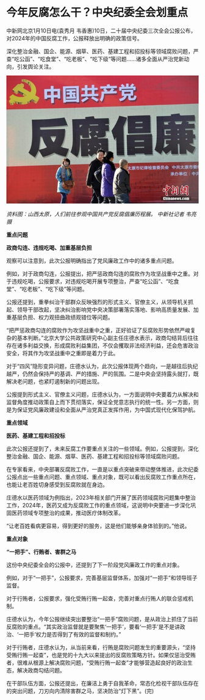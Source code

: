 # 今年反腐怎么干？中央纪委全会划重点

中新网北京1月10日电(袁秀月 韦香惠)10日，二十届中央纪委三次全会公报公布，对2024年的中国反腐工作，公报释放出明确的政策信号。

深化整治金融、国企、能源、烟草、医药、基建工程和招投标等领域腐败问题，严查“吃公函”、“吃食堂”、“吃老板”、“吃下级”等问题……诸多全面从严治党新动向，引发舆论关注。

![4aa8b1d0d82a915f188ea55bd59da52c.jpg](https://raw.githubusercontent.com/qqhsx/qqnews_image/main/2024/01/10/今年反腐怎么干？中央纪委全会划重点/4aa8b1d0d82a915f188ea55bd59da52c.jpg)

_资料图：山西太原，人们前往参观中国共产党反腐倡廉历程展。 中新社记者 韦亮 摄_

**重点问题**

**政商勾连、违规吃喝、加重基层负担**

观察可以注意到，此次公报明确指出了党风廉政工作中的诸多重点问题。

例如，对于政商勾连，公报提出，把严惩政商勾连的腐败作为攻坚战重中之重。对于违规吃喝，公报要求，对违规吃喝开展专项整治，严查“吃公函”、“吃食堂”、“吃老板”、“吃下级”等问题。

公报还提到，重拳纠治干部群众反映强烈的形式主义、官僚主义，从领导机关抓起、领导干部改起，坚决纠治影响党中央决策部署落实落地、影响高质量发展、加重基层负担、权力观扭曲政绩观错位等问题。

“把严惩政商勾连的腐败作为攻坚战重中之重，正好验证了反腐败形势依然严峻复杂的基本判断。”北京大学公共政策研究中心副主任庄德水表示，政商勾结背后往往存在诸多利益交换，形成腐败利益集团，不仅会攫取非法经济利益，还会危害政治安全，将其作为攻坚战重中之重即是着力于此。

对于“四风”隐形变异问题，庄德水认为，此次公报体现两个趋向，一是越往后执纪越严，仍然会保持严的基调、严的措施、严的氛围。二是中央会坚持露头就打，既解决老问题，也紧盯遏制新的问题出现。

公报提到形式主义、官僚主义问题，庄德水认为，一方面说明中央要着力从解决和监督角度推动政策自上而下贯彻落实，保证全党意志执行的统一性。另一方面，则是为保证党风廉政建设和全面从严治党真正发挥作用，为中国式现代化保驾护航。

**重点领域**

**医药、基建工程和招投标**

此次公报还提到了，未来反腐工作要重点关注的一些领域。例如，公报提到，深化整治金融、国企、能源、烟草、医药、基建工程和招投标等领域腐败问题。

在专家看来，中央部署反腐败工作，一直是以重点突破来带动整体推进，此次纪委公报点出一些重点问题、重点领域、重点对象，既可以看出反腐败工作重点所在，也能让老百姓切身感受到反腐败就在身边。

庄德水以医药领域为例指出，2023年相关部门开展了医药领域腐败问题集中整治工作，2024年，医药又成为反腐败工作的重点领域，这说明中央要进一步深化巩固医药领域专项整治的成果，推动医疗体制改革。

“让老百姓看病更容易，得到更好的服务，这是他们能够亲身体验到的。”他说。

**重点对象**

**“一把手”、行贿者、害群之马**

这份中央纪委全会的公报中，还提到了下一阶段党风廉政工作的重点对象。

例如，对于“一把手”，公报要求，完善基层监督体系，加强对“一把手”和领导班子监督。

对于行贿者，公报要求，强化受贿行贿一起查，完善对重点行贿人的联合惩戒机制。

庄德水认为，今年公报继续突出要整治“一把手”腐败问题，是从政治上抓住了当前反腐败的重点。“其实政治监督就是要聚焦‘一把手’，要看‘一把手’是不是讲政治、‘一把手’权力是否得到了有效的监督和制约。”

对于行贿者，庄德水认为，从当前来看，行贿是腐败问题发生的重要源头，“坚持受贿行贿一起查”，也是党的十九大以来提出的反腐败策略方针。如果仅惩治受贿者，很难从根源上解决腐败问题，“受贿行贿一起查”才能够营造起良好的政治生态，解决政商勾结问题。

在干部队伍方面，公报还提出，在廉洁上勇于自我革命，常态化检视干部队伍存在的突出问题，刀刃向内清除害群之马，坚决防治“灯下黑”。(完)

